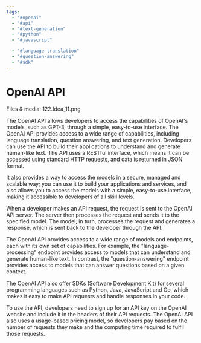 ```yaml
---
tags:
  - "#openai"
  - "#api"
  - "#text-generation"
  - "#python"
  - "#javascript"

  - "#language-translation"
  - "#question-answering"
  - "#sdk"
---
```

# OpenAI API

Files & media: 122.Idea_11.png

The OpenAI API allows developers to access the capabilities of OpenAI's models, such as GPT-3, through a simple, easy-to-use interface. The OpenAI API provides access to a wide range of capabilities, including language translation, question answering, and text generation. Developers can use the API to build their applications to understand and generate human-like text. The API uses a RESTful interface, which means it can be accessed using standard HTTP requests, and data is returned in JSON format.

It also provides a way to access the models in a secure, managed and scalable way; you can use it to build your applications and services, and also allows you to access the models with a simple, easy-to-use interface, making it accessible to developers of all skill levels.

When a developer makes an API request, the request is sent to the OpenAI API server. The server then processes the request and sends it to the specified model. The model, in turn, processes the request and generates a response, which is sent back to the developer through the API.

The OpenAI API provides access to a wide range of models and endpoints, each with its own set of capabilities. For example, the "language-processing" endpoint provides access to models that can understand and generate human-like text. In contrast, the "question-answering" endpoint provides access to models that can answer questions based on a given context.

The OpenAI API also offer SDKs (Software Development Kit) for several programming languages such as Python, Java, JavaScript and Go, which makes it easy to make API requests and handle responses in your code.

To use the API, developers need to sign up for an API key on the OpenAI website and include it in the headers of their API requests. The OpenAI API also uses a usage-based pricing model, so developers pay based on the number of requests they make and the computing time required to fulfil those requests.